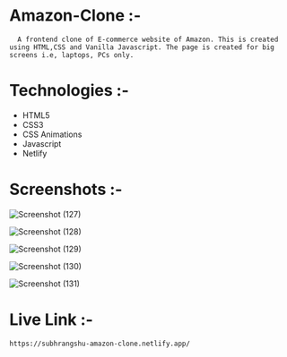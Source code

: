 
# Amazon-Clone :- 

      A frontend clone of E-commerce website of Amazon. This is created using HTML,CSS and Vanilla Javascript. The page is created for big screens i.e, laptops, PCs only.

# Technologies :-

* HTML5
* CSS3
* CSS Animations
* Javascript
* Netlify


# Screenshots :-
 
![Screenshot (127)](https://github.com/subhrangshu9/Amazon_Clone/assets/74654165/4490c026-b216-47aa-bb0f-8ba9960cd764)

![Screenshot (128)](https://github.com/subhrangshu9/Amazon_Clone/assets/74654165/ebfce456-2ad0-4116-9987-6f596768f7b0)

![Screenshot (129)](https://github.com/subhrangshu9/Amazon_Clone/assets/74654165/6e48a77b-9a9a-4d07-ad8d-94b36db1764c)

![Screenshot (130)](https://github.com/subhrangshu9/Amazon_Clone/assets/74654165/d6b4a48a-87fa-4fb1-9e8d-ad34dd801105)

![Screenshot (131)](https://github.com/subhrangshu9/Amazon_Clone/assets/74654165/981c0279-24a9-47bc-9bf9-08b065245786)

# Live Link :- 
    
    https://subhrangshu-amazon-clone.netlify.app/
